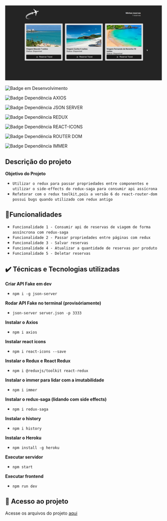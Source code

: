 ![Featured FilmeDom](src/assets/bookingTravelHome.png)

![Badge em Desenvolvimento](http://img.shields.io/static/v1?label=STATUS&message=EM%20DESENVOLVIMENTO&color=BLUE&style=for-the-badge)

![Badge Dependência AXIOS](http://img.shields.io/static/v1?label=DEPENDÊNCIAS&message=EM%20AXIOS&color=LIGHTGREY&style=for-the-badge)

![Badge Dependência JSON SERVER](http://img.shields.io/static/v1?label=DEPENDÊNCIAS&message=EM%20JSONSERVER&color=LIGHTGREY&style=for-the-badge)

![Badge Dependência REDUX](http://img.shields.io/static/v1?label=DEPENDÊNCIAS&message=EM%20REDUX-SAGA&color=LIGHTGREY&style=for-the-badge)

![Badge Dependência REACT-ICONS](http://img.shields.io/static/v1?label=DEPENDÊNCIAS&message=EM%20REACT-ICONS&color=ORANGE&style=for-the-badge)

![Badge Dependência ROUTER DOM](http://img.shields.io/static/v1?label=DEPENDÊNCIAS&message=EM%20REACT-ROUTER-DOM&color=ORANGE&style=for-the-badge)

![Badge Dependência IMMER](http://img.shields.io/static/v1?label=DEPENDÊNCIAS&message=EM%20IMMER&color=LIGHTGREY&style=for-the-badge)

## Descrição do projeto
**Objetivo do Projeto**
- ``Utilizar o redux para passar propriedades entre componentes e utilizar o side-effects do redux-saga para consumir api assícrona``
- ``Refatorar com o redux toolkit,pois a versão 6 do react-router-dom possui bugs quando utilizado com redux antigo``

## 🔨Funcionalidades
  - ``Funcionalidade 1 - Consumir api de reservas de viagem de forma assíncrona com redux-saga``
  - ``Funcionalidade 2 - Passar propriedades entre páginas com redux``
  - ``Funcionalidade 3 - Salvar reservas``
  - ``Funcionalidade 4 - Atualizar a quantidade de reservas por produto``
  - ``Funcionalidade 5 - Deletar reservas``
  
## ✔️ Técnicas e Tecnologias utilizadas
**Criar API Fake em dev**
- ``npm i -g json-server``

**Rodar API Fake no terminal (provisóriamente)**
- ``json-server server.json -p 3333``

**Instalar o Axios**
- ``npm i axios``

**Instalar react icons**
- ``npm i react-icons --save``

**Instalar o Redux e React Redux**
- ``npm i @reduxjs/toolkit react-redux``

**Instalar o immer para lidar com a imutabilidade**
- ``npm i immer``

**Instalar o redux-saga (lidando com side effects)**
- ``npm i redux-saga``

**Instalar o history**
- ``npm i history``

**Instalar o Heroku**
- ``npm install -g heroku``

**Executar servidor**
- ``npm start``

**Executar frontend**
- ``npm run dev``

## 📁 Acesso ao projeto
Acesse os arquivos do projeto [aqui](https://haileicristina.github.io/bookingTravel/)

